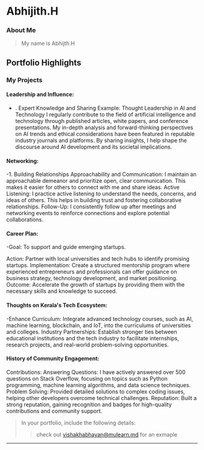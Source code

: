 # Abhijith.H

### About Me

> My name is Abhijth.H


## Portfolio Highlights

### My Projects



#### Leadership and Influence:

- . Expert Knowledge and Sharing
Example: Thought Leadership in AI and Technology
I regularly contribute to the field of artificial intelligence and technology through published articles, white papers, and conference presentations. My in-depth analysis and forward-thinking perspectives on AI trends and ethical considerations have been featured in reputable industry journals and platforms. By sharing insights, I help shape the discourse around AI development and its societal implications.

#### Networking:

-1. Building Relationships
Approachability and Communication: I maintain an approachable demeanor and prioritize open, clear communication. This makes it easier for others to connect with me and share ideas.
Active Listening: I practice active listening to understand the needs, concerns, and ideas of others. This helps in building trust and fostering collaborative relationships.
Follow-Up: I consistently follow up after meetings and networking events to reinforce connections and explore potential collaborations.

#### Career Plan:

-Goal: To support and guide emerging startups.

Action: Partner with local universities and tech hubs to identify promising startups.
Implementation: Create a structured mentorship program where experienced entrepreneurs and professionals can offer guidance on business strategy, technology development, and market positioning.
Outcome: Accelerate the growth of startups by providing them with the necessary skills and knowledge to succeed.

#### Thoughts on Kerala's Tech Ecosystem:

-Enhance Curriculum: Integrate advanced technology courses, such as AI, machine learning, blockchain, and IoT, into the curriculums of universities and colleges.
Industry Partnerships: Establish stronger ties between educational institutions and the tech industry to facilitate internships, research projects, and real-world problem-solving opportunities.


#### History of Community Engagement:

Contributions:
Answering Questions: I have actively answered over 500 questions on Stack Overflow, focusing on topics such as Python programming, machine learning algorithms, and data science techniques.
Problem Solving: Provided detailed solutions to complex coding issues, helping other developers overcome technical challenges.
Reputation: Built a strong reputation, gaining recognition and badges for high-quality contributions and community support.



> In your portfolio, include the following details:
>> check out [vishakhabhayan@mulearn.md](./profiles/vishakhabhayan@mulearn.md) for an exmaple

---
